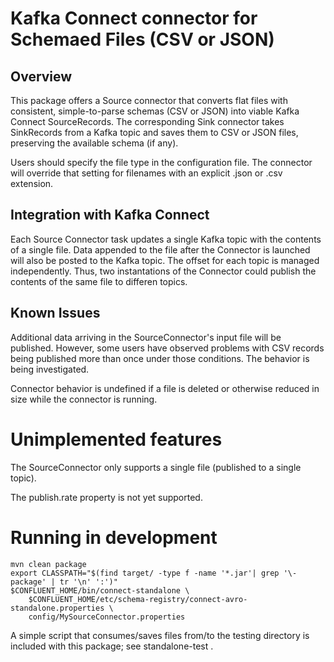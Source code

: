 
# Kafka Connect connector for Schemaed Files (CSV or JSON)

<h2>
Overview
</h2>

This package offers a Source connector that converts flat files with
consistent, simple-to-parse schemas (CSV or JSON) into viable Kafka Connect
SourceRecords.   The corresponding Sink connector takes SinkRecords
from a Kafka topic and saves them to CSV or JSON files, preserving
the available schema (if any).

Users should specify the file type in the configuration file.  The
connector will override that setting for filenames with an explicit
.json or .csv extension.

<h2>
Integration with Kafka Connect
</h2>

Each Source Connector task updates a single Kafka topic with the
contents of a single file.  Data appended to the file after
the Connector is launched will also be posted to the Kafka topic.
The offset for each topic is managed independently.  Thus, two 
instantations of the Connector could publish
the contents of the same file to differen topics.

<h2>
Known Issues
</h2>

Additional data arriving in the SourceConnector's input file will be
published.   However, some users have observed problems with CSV records
being published more than once under those conditions.  The behavior is 
being investigated.

Connector behavior is undefined if a file is deleted or otherwise reduced
in size while the connector is running.

# Unimplemented features

The SourceConnector only supports a single file (published to a single topic).

The publish.rate property is not yet supported.

# Running in development

```
mvn clean package
export CLASSPATH="$(find target/ -type f -name '*.jar'| grep '\-package' | tr '\n' ':')"
$CONFLUENT_HOME/bin/connect-standalone \
	$CONFLUENT_HOME/etc/schema-registry/connect-avro-standalone.properties \
	config/MySourceConnector.properties
```

A simple script that consumes/saves files from/to the testing directory
is included with this package; see standalone-test .
